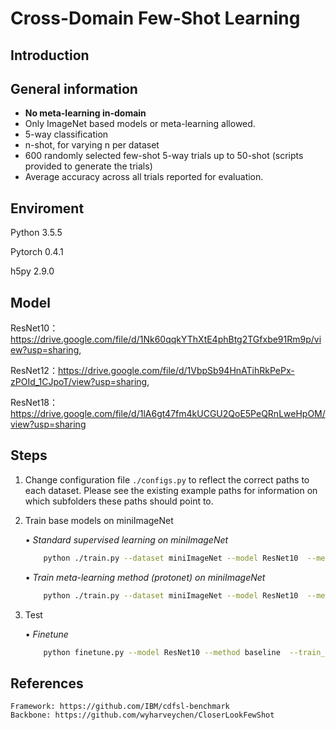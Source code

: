 # Cross-Domain Few-Shot Learning 

## Introduction




## General information

* **No meta-learning in-domain**
* Only ImageNet based models or meta-learning allowed.
* 5-way classification
* n-shot, for varying n per dataset
* 600 randomly selected few-shot 5-way trials up to 50-shot (scripts provided to generate the trials)
* Average accuracy across all trials reported for evaluation.


## Enviroment

Python 3.5.5

Pytorch 0.4.1

h5py 2.9.0


## Model

ResNet10： https://drive.google.com/file/d/1Nk60qqkYThXtE4phBtg2TGfxbe91Rm9p/view?usp=sharing, 

ResNet12：https://drive.google.com/file/d/1VbpSb94HnATihRkPePx-zPOId_1CJpoT/view?usp=sharing,

ResNet18：https://drive.google.com/file/d/1lA6gt47fm4kUCGU2QoE5PeQRnLweHpOM/view?usp=sharing


## Steps



1. Change configuration file `./configs.py` to reflect the correct paths to each dataset. Please see the existing example paths for information on which subfolders these paths should point to.

2. Train base models on miniImageNet

    • *Standard supervised learning on miniImageNet*

    ```bash
        python ./train.py --dataset miniImageNet --model ResNet10  --method baseline --train_aug
    ```

    • *Train meta-learning method (protonet) on miniImageNet*

    ```bash
        python ./train.py --dataset miniImageNet --model ResNet10  --method protonet --n_shot 5 --train_aug
    ```

3. Test

    • *Finetune*

    ```bash
        python finetune.py --model ResNet10 --method baseline  --train_aug --n_shot 5 
    ```
    
    
## References
    Framework: https://github.com/IBM/cdfsl-benchmark
    Backbone: https://github.com/wyharveychen/CloserLookFewShot
